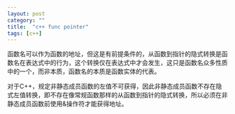 ```yaml
---
layout: post
category: ""
title:  "c++ func pointer"
tags: [c++]
---
```




函数名可以作为函数的地址，但这是有前提条件的，从函数到指针的隐式转换是函数名在表达式中的行为，这个转换仅在表达式中才会发生，这只是函数名众多性质中的一个，而非本质，函数名的本质是函数实体的代表。

对于C++，规定非静态成员函数的左值不可获得，因此非静态成员函数不存在隐式左值转换，即不存在像常规函数那样的从函数到指针的隐式转换，所以必须在非静态成员函数前使用&操作符才能获得地址。

